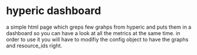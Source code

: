 hyperic dashboard
=================

a simple html page which greps few grahps from hyperic and puts them in a dashboard so you can have a look at all the metrics at the same time.
in order to use it you will have to modifiy the config object to have the graphs and resource_ids right.

